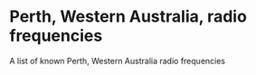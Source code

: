 # Perth, Western Australia, radio frequencies
A list of known Perth, Western Australia radio frequencies
